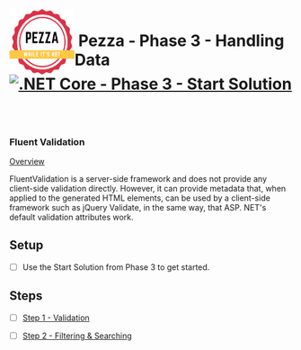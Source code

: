<img align="left" width="116" height="116" src="pezza-logo.png" />

# &nbsp;**Pezza - Phase 3 - Handling Data** [![.NET Core - Phase 3 - Start Solution](https://github.com/entelect-incubator/.NET/actions/workflows/dotnet-phase3-start.yml/badge.svg)](https://github.com/entelect-incubator/.NET/actions/workflows/dotnet-phase3-start.yml)

<br/><br/>

### **Fluent Validation**

[Overview](https://fluentvalidation.net/)

FluentValidation is a server-side framework and does not provide any client-side validation directly. However, it can provide metadata that, when applied to the generated HTML elements, can be used by a client-side framework such as jQuery Validate, in the same way, that ASP. NET's default validation attributes work.

## **Setup**

- [ ] Use the Start Solution from Phase 3 to get started.

## **Steps**

- [ ] [Step 1 - Validation](https://github.com/entelect-incubator/.NET/tree/master/Phase%203/Step%201) 

- [ ] [Step 2 - Filtering & Searching](https://github.com/entelect-incubator/.NET/tree/master/Phase%203/Step%202) 
 
